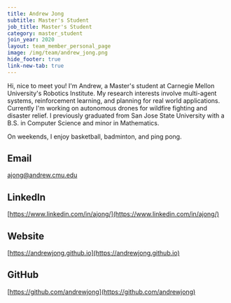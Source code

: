 ```yaml
---
title: Andrew Jong
subtitle: Master's Student
job_title: Master's Student
category: master_student
join_year: 2020
layout: team_member_personal_page
image: /img/team/andrew_jong.png
hide_footer: true
link-new-tab: true
---
```


Hi, nice to meet you! I'm Andrew, a Master's student at Carnegie Mellon University's Robotics Institute. My research interests involve multi-agent systems, reinforcement learning, and planning for real world applications. Currently I'm working on autonomous drones for wildfire fighting and disaster relief. I previously graduated from San Jose State University with a B.S. in Computer Science and minor in Mathematics.

On weekends, I enjoy basketball, badminton, and ping pong.

## Email ## 
ajong@andrew.cmu.edu

## LinkedIn ##
[https://www.linkedin.com/in/ajong/](https://www.linkedin.com/in/ajong/)

## Website ##
[https://andrewjong.github.io](https://andrewjong.github.io)

## GitHub ##
[https://github.com/andrewjong](https://github.com/andrewjong)
